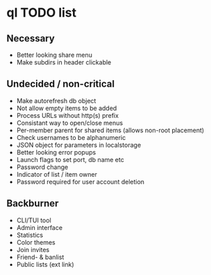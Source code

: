 # ql TODO list

## Necessary
* Better looking share menu
* Make subdirs in header clickable

## Undecided / non-critical
* Make autorefresh db object
* Not allow empty items to be added
* Process URLs without http(s) prefix
* Consistant way to open/close menus
* Per-member parent for shared items (allows non-root placement)
* Check usernames to be alphanumeric
* JSON object for parameters in localstorage
* Better looking error popups
* Launch flags to set port, db name etc
* Password change
* Indicator of list / item owner
* Password required for user account deletion

## Backburner
* CLI/TUI tool
* Admin interface
* Statistics
* Color themes
* Join invites
* Friend- & banlist
* Public lists (ext link)
